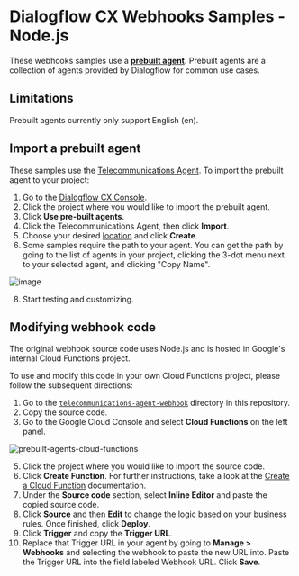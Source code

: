 # Dialogflow CX Webhooks Samples - Node.js

These webhooks samples use a **[prebuilt agent](https://cloud.google.com/dialogflow/cx/docs/concept/agents-prebuilt)**. Prebuilt agents are a collection of agents provided by Dialogflow for common use cases.

## Limitations

Prebuilt agents currently only support English (en).

## Import a prebuilt agent

These samples use the [Telecommunications Agent](https://cloud.google.com/dialogflow/cx/docs/concept/agents-prebuilt#telecommunications). To import the prebuilt agent to your project:

1. Go to the [Dialogflow CX Console](https://dialogflow.cloud.google.com/cx/projects).
2. Click the project where you would like to import the prebuilt agent.
3. Click **Use pre-built agents**.
4. Click the Telecommunications Agent, then click **Import**.
5. Choose your desired [location](/dialogflow/cx/docs/concept/region#avail) and click **Create**.
6. Some samples require the path to your agent. You can get the path by going to the list of agents in your project, clicking the 3-dot menu next to your selected agent, and clicking "Copy Name".

![image](https://user-images.githubusercontent.com/45905583/162499297-6e14e785-3ac6-41b3-9870-4b732b94151f.png)

8. Start testing and customizing.

## Modifying webhook code

The original webhook source
code uses Node.js and is hosted in Google's internal Cloud Functions project.

To use and modify this code in your own Cloud Functions project, please follow
the subsequent directions:

1. Go to the [`telecommunications-agent-webhook`](telecommunications-agent-webhook) directory in this repository.
2. Copy the source code.
3. Go to the Google Cloud Console and select **Cloud Functions** on the left panel.

![prebuilt-agents-cloud-functions](https://user-images.githubusercontent.com/45905583/162498119-2192e18f-562a-47bf-97b8-5b813180f380.png)

5. Click the project where you would like to import the source code.
6. Click **Create Function**.
   For further instructions, take a look at
   the [Create a Cloud Function](/functions/docs/create-deploy-nodejs#create_a_function)
   documentation.
6. Under the **Source code** section, select **Inline Editor** and paste the
   copied source code.
7. Click **Source** and then **Edit** to change the logic based on your
   business rules. Once finished, click **Deploy**.
8. Click **Trigger** and copy the **Trigger URL**.
9. Replace that Trigger URL in your agent by going to **Manage > Webhooks**
   and selecting the webhook to paste the new URL into. Paste the Trigger URL
   into the field labeled Webhook URL. Click **Save**.

